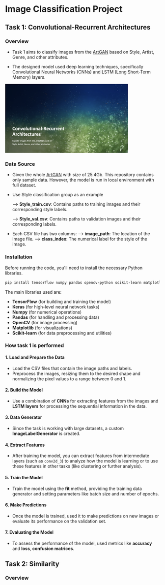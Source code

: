 # Image Classification Project

## Task 1: Convolutional-Recurrent Architectures

### Overview

- Task 1 aims to classify images from the [ArtGAN](https://github.com/cs-chan/ArtGAN/blob/master/WikiArt%20Dataset/README.md) based on Style, Artist, Genre, and other attributes.

- The designed model used deep learning techniques, specifically Convolutional Neural Networks (CNNs) and LSTM (Long Short-Term Memory) layers.

[<img src="Screenshot.png" width="400" />](https://youtu.be/V0PKSvwiHs4)

### Data Source

- Given the whole [ArtGAN](https://github.com/cs-chan/ArtGAN/blob/master/WikiArt%20Dataset/README.md) with size of 25.4Gb. This repository contains only sample data. However, the model is run in local environment with full dataset.

- Use Style classification group as an example

  --> **Style_train.csv**: Contains paths to training images and their corresponding style labels.

  --> **Style_val.csv**: Contains paths to validation images and their corresponding labels.

- Each CSV file has two columns:
  --> **image_path**: The location of the image file.
  --> **class_index**: The numerical label for the style of the image.

### Installation

Before running the code, you'll need to install the necessary Python libraries.

```bash
pip install tensorflow numpy pandas opencv-python scikit-learn matplotlib
```

The main libraries used are:

- **TensorFlow** (for building and training the model)
- **Keras** (for high-level neural network tasks)
- **Numpy** (for numerical operations)
- **Pandas** (for handling and processing data)
- **OpenCV** (for image processing)
- **Matplotlib** (for visualizations)
- **Scikit-learn** (for data preprocessing and utilities)

### How task 1 is performed

#### 1. Load and Prepare the Data

- Load the CSV files that contain the image paths and labels.
- Preprocess the images, resizing them to the desired shape and normalizing the pixel values to a range between 0 and 1.

#### 2. Build the Model

- Use a combination of **CNNs** for extracting features from the images and **LSTM layers** for processing the sequential information in the data.

#### 3. Data Generator

- Since the task is working with large datasets, a custom **ImageLabelGenerator** is created.

#### 4. Extract Features

- After training the model, you can extract features from intermediate layers (such as `conv2d_3`) to analyze how the model is learning or to use these features in other tasks (like clustering or further analysis).

#### 5. Train the Model

- Train the model using the **fit** method, providing the training data generator and setting parameters like batch size and number of epochs.

#### 6. Make Predictions

- Once the model is trained, used it to make predictions on new images or evaluate its performance on the validation set.

#### 7. Evaluating the Model

- To assess the performance of the model, used metrics like **accuracy** and **loss**, **confusion matrices**.

## Task 2: Similarity

### Overview
